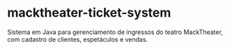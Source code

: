 # macktheater-ticket-system
Sistema em Java para gerenciamento de ingressos do teatro MackTheater, com cadastro de clientes, espetáculos e vendas.
